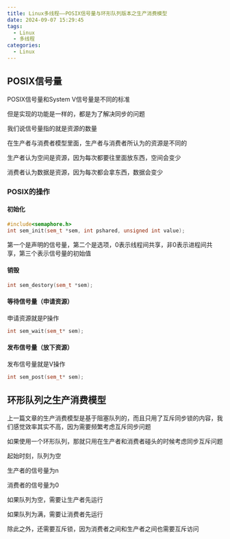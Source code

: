 ```yaml
---
title: Linux多线程——POSIX信号量与环形队列版本之生产消费模型
date: 2024-09-07 15:29:45
tags:
  - Linux
  - 多线程
categories:
  - Linux
---
```


## POSIX信号量

POSIX信号量和System V信号量是不同的标准

但是实现的功能是一样的，都是为了解决同步的问题

我们说信号量指的就是资源的数量

在生产者与消费者模型里面，生产者与消费者所认为的资源是不同的

生产者认为空间是资源，因为每次都要往里面放东西，空间会变少

消费者认为数据是资源，因为每次都会拿东西，数据会变少

### POSIX的操作

#### 初始化

```cpp
#include<semaphore.h>
int sem_init(sem_t *sem, int pshared, unsigned int value);
```

第一个是声明的信号量，第二个是选项，0表示线程间共享，非0表示进程间共享，第三个表示信号量的初始值

#### 销毁

```cpp
int sem_destory(sem_t *sem);
```

#### 等待信号量（申请资源）

申请资源就是P操作

```cpp
int sem_wait(sem_t* sem);
```

#### 发布信号量（放下资源）

发布信号量就是V操作

```cpp
int sem_post(sem_t* sem);
```

## 环形队列之生产消费模型

上一篇文章的生产消费模型是基于阻塞队列的，而且只用了互斥同步锁的内容，我们感觉效率其实不高，因为需要频繁考虑互斥同步问题

如果使用一个环形队列，那就只用在生产者和消费者碰头的时候考虑同步互斥问题

起始时刻，队列为空

生产者的信号量为n

消费者的信号量为0

如果队列为空，需要让生产者先运行

如果队列为满，需要让消费者先运行

除此之外，还需要互斥锁，因为消费者之间和生产者之间也需要互斥访问
